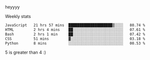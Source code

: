heyyyy

Weekly stats
<!--START_SECTION:waka-->

```txt
JavaScript   21 hrs 57 mins  ████████████████████▒░░░░   80.74 %
HTML         2 hrs 4 mins    ██░░░░░░░░░░░░░░░░░░░░░░░   07.61 %
Bash         2 hrs 1 min     ██░░░░░░░░░░░░░░░░░░░░░░░   07.42 %
CSS          51 mins         ▓░░░░░░░░░░░░░░░░░░░░░░░░   03.18 %
Python       8 mins          ░░░░░░░░░░░░░░░░░░░░░░░░░   00.53 %
```

<!--END_SECTION:waka-->
5 is greater than 4 :)
